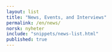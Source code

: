```yaml
---
layout: list
title: "News, Events, and Interviews"
permalink: /en/news/
norsk: nyheter
include: "snippets/news-list.html"
published: true
---
```

